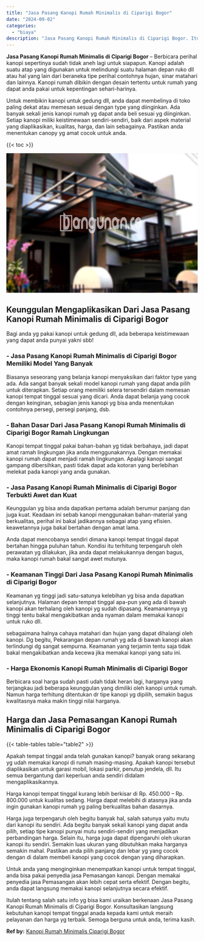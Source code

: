 ```yaml
---
title: "Jasa Pasang Kanopi Rumah Minimalis di Ciparigi Bogor"
date: "2024-09-02"
categories: 
  - "biaya"
description: "Jasa Pasang Kanopi Rumah Minimalis di Ciparigi Bogor. Itulah tentang salah satu info yg bisa kami uraikan berkenaan Jasa Pasang Kanopi Rumah Minimalis di Cip..."
---
```


**Jasa Pasang Kanopi Rumah Minimalis di Ciparigi Bogor** – Berbicara perihal kanopi sepertinya sudah tidak aneh lagi untuk siapapun. Kanopi adalah suatu atap yang digunakan untuk melindungi suatu halaman depan ruko dll atau hal yang lain dari beraneka tipe perihal contohnya hujan, sinar matahari dan lainnya. Kanopi rumah dibikin dengan desain tertentu untuk rumah yang dapat anda pakai untuk kepentingan sehari-harinya.

Untuk membikin kanopi untuk gedung dll, anda dapat membelinya di toko paling dekat atau memesan sesuai dengan type yang diinginkan. Ada banyak sekali jenis kanopi rumah yg dapat anda beli sesuai yg diinginkan. Setiap kanopi miliki keistimewaan sendiri-sendiri, baik dari aspek material yang diaplikasikan, kualitas, harga, dan lain sebagainya. Pastikan anda menentukan canopy yg amat cocok untuk anda.

{{< toc >}}

![Jasa Pasang Kanopi Rumah Minimalis di Ciparigi Bogor](/images/harga-kanopi-minimalis-09.png)

## Keunggulan Mengaplikasikan Dari Jasa Pasang Kanopi Rumah Minimalis di Ciparigi Bogor

Bagi anda yg pakai kanopi untuk gedung dll, ada beberapa keistimewaan yang dapat anda punyai yakni sbb!

### \- Jasa Pasang Kanopi Rumah Minimalis di Ciparigi Bogor Memiliki Model Yang Banyak

Biasanya seseorang yang belanja kanopi menyaksikan dari faktor type yang ada. Ada sangat banyak sekali model kanopi rumah yang dapat anda pilih untuk diterapkan. Setiap orang memiliki selera tersendiri dalam memesan kanopi tempat tinggal sesuai yang dicari. Anda dapat belanja yang cocok dengan keinginan, sebagian jenis kanopi yg bisa anda menentukan contohnya persegi, persegi panjang, dsb.

### \- Bahan Dasar Dari Jasa Pasang Kanopi Rumah Minimalis di Ciparigi Bogor Ramah Lingkungan

Kanopi tempat tinggal pakai bahan-bahan yg tidak berbahaya, jadi dapat amat ramah lingkungan jika anda menggunakannya. Dengan memakai kanopi rumah dapat menjadi ramah lingkungan. Apalagi kanopi sangat gampang dibersihkan, pasti tidak dapat ada kotoran yang berlebihan melekat pada kanopi yang anda gunakan.

### \- Jasa Pasang Kanopi Rumah Minimalis di Ciparigi Bogor Terbukti Awet dan Kuat

Keunggulan yg bisa anda dapatkan pertama adalah berumur panjang dan juga kuat. Keadaan ini sebab kanopi menggunakan bahan-material yang berkualitas, perihal ini bakal jadikannya sebagai atap yang efisien. keawetannya juga bakal bertahan dengan amat lama.

Anda dapat mencobanya sendiri dimana kanopi tempat tinggal dapat bertahan hingga puluhan tahun. Kondisi itu terhitung terpengaruh oleh perawatan yg dilakukan, jika anda dapat melakukannya dengan bagus, maka kanopi rumah bakal sangat awet mutunya.

### \- Keamanan Tinggi Dari Jasa Pasang Kanopi Rumah Minimalis di Ciparigi Bogor

Keamanan yg tinggi jadi satu-satunya kelebihan yg bisa anda dapatkan selanjutnya. Halaman depan tempat tinggal apa-pun yang ada di bawah kanopi akan terhalang oleh kanopi yg sudah dipasang. Keamanannya yg tinggi tentu bakal mengakibatkan anda nyaman dalam memakai kanopi untuk ruko dll.

sebagaimana halnya cahaya matahari dan hujan yang dapat dihalangi oleh kanopi. Dg begitu, Pekarangan depan rumah yg ada di bawah kanopi akan terlindungi dg sangat sempurna. Keamanan yang terjamin tentu saja tidak bakal mengakibatkan anda kecewa jika memakai kanopi yang satu ini.

### \- Harga Ekonomis Kanopi Rumah Minimalis di Ciparigi Bogor

Berbicara soal harga sudah pasti udah tidak heran lagi, harganya yang terjangkau jadi beberapa keunggulan yang dimiliki oleh kanopi untuk rumah. Namun harga terhitung ditentukan dr tipe kanopi yg dipilih, semakin bagus kwalitasnya maka makin tinggi nilai harganya.

## Harga dan Jasa Pemasangan Kanopi Rumah Minimalis di Ciparigi Bogor

{{< table-tables table="table2" >}}

Apakah tempat tinggal anda telah gunakan kanopi? banyak orang sekarang yg udah memakai kanopi di rumah masing-masing. Apakah kanopi tersebut diaplikasikan untuk garasi mobil, lokasi parkir, penutup jendela, dll. Itu semua bergantung dari keperluan anda sendiri didalam mengaplikasikannya.

Harga kanopi tempat tinggal kurang lebih berkisar di Rp. 450.000 – Rp. 800.000 untuk kualitas sedang. Harga dapat melebihi di atasnya jika anda ingin gunakan kanopi rumah yg paling berkualitas bahan dasarnya.

Harga juga terpengaruh oleh begitu banyak hal, salah satunya yaitu mutu dari kanopi itu sendiri. Ada begitu banyak sekali kanopi yang dapat anda pilih, setiap tipe kanopi punyai mutu sendiri-sendiri yang menjadikan perbandingan harga. Selain itu, harga juga dapat dipengaruhi oleh ukuran kanopi itu sendiri. Semakin luas ukuran yang dibutuhkan maka harganya semakin mahal. Pastikan anda pilih panjang dan lebar yg yang cocok dengan di dalam membeli kanopi yang cocok dengan yang diharapkan.

Untuk anda yang menginginkan menempatkan kanopi untuk tempat tinggal, anda bisa pakai penyedia jasa Pemasangan kanopi. Dengan memakai penyedia jasa Pemasangan akan lebih cepat serta efektif. Dengan begitu, anda dapat langsung memakai kanopi selanjutnya secara efektif.

Itulah tentang salah satu info yg bisa kami uraikan berkenaan Jasa Pasang Kanopi Rumah Minimalis di Ciparigi Bogor. Konsultasikan langsung kebutuhan kanopi tempat tinggal anada kepada kami untuk meraih pelayanan dan harga yg terbaik. Semoga berguna untuk anda, terima kasih.

**Ref by:**  [Kanopi Rumah Minimalis Ciparigi Bogor](https://id.wikipedia.org/wiki/Kanopi)

